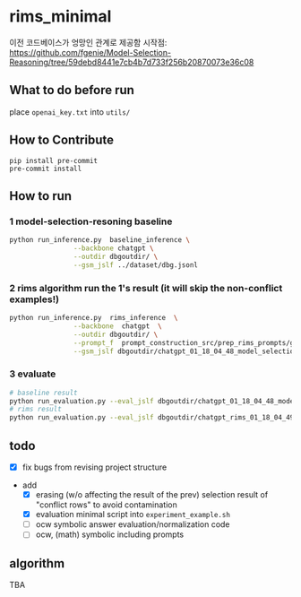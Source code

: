 # rims_minimal
이전 코드베이스가 엉망인 관계로 제공함
시작점: https://github.com/fgenie/Model-Selection-Reasoning/tree/59debd8441e7cb4b7d733f256b20870073e36c08


## What to do before run
place `openai_key.txt` into `utils/`

## How to Contribute

```
pip install pre-commit
pre-commit install
```

## How to run
### 1 model-selection-resoning baseline
```bash
python run_inference.py  baseline_inference \
                --backbone chatgpt \
                --outdir dbgoutdir/ \
                --gsm_jslf ../dataset/dbg.jsonl
```


### 2 rims algorithm run the 1's result (it will skip the non-conflict examples!)
```bash
python run_inference.py  rims_inference  \
                --backbone  chatgpt  \
                --outdir dbgoutdir/ \
                --prompt_f  prompt_construction_src/prep_rims_prompts/gsm_prompts/3_reflectonce_cot2p2c.pal2cot.pal2p2c.txt_rm_ans   \
                --gsm_jslf dbgoutdir/chatgpt_01_18_04_48_model_selection3_startidx0.jsonl
```

### 3 evaluate
```bash
# baseline result
python run_evaluation.py --eval_jslf dbgoutdir/chatgpt_01_18_04_48_model_selection3_startidx0.jsonl
# rims result
python run_evaluation.py --eval_jslf dbgoutdir/chatgpt_rims_01_18_04_49_startidx0.jsonl
```


## todo
 - [x] fix bugs from revising project structure
 - add
    - [x] erasing (w/o affecting the result of the prev) selection result of "conflict rows" to avoid contamination
    - [x] evaluation minimal script into `experiment_example.sh`
    - [ ] ocw symbolic answer evaluation/normalization code
    - [ ] ocw, (math) symbolic including prompts

## algorithm
TBA
